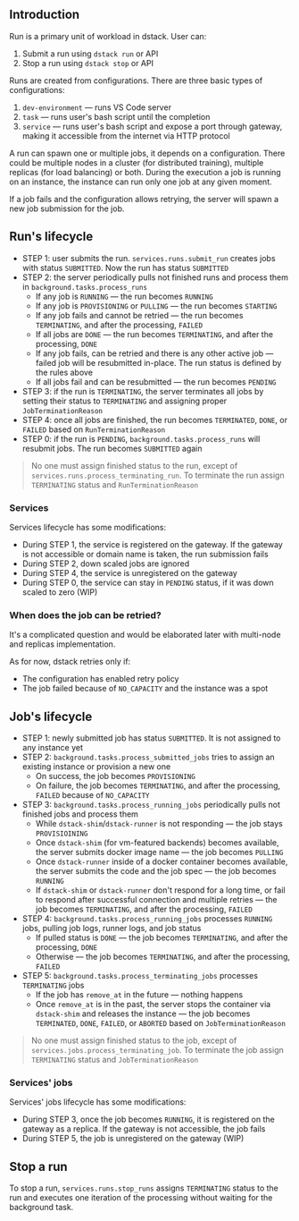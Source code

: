 ## Introduction

Run is a primary unit of workload in dstack. User can:
1. Submit a run using `dstack run` or API
2. Stop a run using `dstack stop` or API

Runs are created from configurations. There are three basic types of configurations:
1. `dev-environment` — runs VS Code server
2. `task` — runs user's bash script until the completion
3. `service` — runs user's bash script and expose a port through gateway, making it accessible from the internet via HTTP protocol

A run can spawn one or multiple jobs, it depends on a configuration. There could be multiple nodes in a cluster (for distributed training), multiple replicas (for load balancing) or both. During the execution a job is running on an instance, the instance can run only one job at any given moment.

If a job fails and the configuration allows retrying, the server will spawn a new job submission for the job.

## Run's lifecycle

- STEP 1: user submits the run. `services.runs.submit_run` creates jobs with status `SUBMITTED`. Now the run has status `SUBMITTED`
- STEP 2: the server periodically pulls not finished runs and process them in `background.tasks.process_runs`
	- If any job is `RUNNING` — the run becomes `RUNNING`
	- If any job is `PROVISIONING` or `PULLING` — the run becomes `STARTING`
	- If any job fails and cannot be retried — the run becomes `TERMINATING`, and after the processing, `FAILED`
	- If all jobs are `DONE` — the run becomes `TERMINATING`, and after the processing, `DONE`
	- If any job fails, can be retried and there is any other active job — failed job will be resubmitted in-place. The run status is defined by the rules above
	- If all jobs fail and can be resubmitted — the run becomes `PENDING`
- STEP 3: if the run is `TERMINATING`, the server terminates all jobs by setting their status to `TERMINATING` and assigning proper `JobTerminationReason`
- STEP 4: once all jobs are finished, the run becomes `TERMINATED`, `DONE`, or `FAILED` based on `RunTerminationReason`
- STEP 0: if the run is `PENDING`, `background.tasks.process_runs` will resubmit jobs. The run becomes `SUBMITTED` again

> No one must assign finished status to the run, except of `services.runs.process_terminating_run`. To terminate the run assign `TERMINATING` status and `RunTerminationReason`

### Services
Services lifecycle has some modifications:
- During STEP 1, the service is registered on the gateway. If the gateway is not accessible or domain name is taken, the run submission fails
- During STEP 2, down scaled jobs are ignored
- During STEP 4, the service is unregistered on the gateway
- During STEP 0, the service can stay in `PENDING` status, if it was down scaled to zero (WIP)

### When does the job can be retried?
It's a complicated question and would be elaborated later with multi-node and replicas implementation.

As for now, dstack retries only if:
- The configuration has enabled retry policy
- The job failed because of `NO_CAPACITY` and the instance was a spot

## Job's lifecycle

- STEP 1: newly submitted job has status `SUBMITTED`. It is not assigned to any instance yet
- STEP 2: `background.tasks.process_submitted_jobs` tries to assign an existing instance or provision a new one
	- On success, the job becomes `PROVISIONING`
	- On failure, the job becomes `TERMINATING`, and after the processing, `FAILED` because of `NO_CAPACITY`
- STEP 3: `background.tasks.process_running_jobs` periodically pulls not finished jobs and process them
	- While `dstack-shim`/`dstack-runner` is not responding — the job stays `PROVISIOINING`
	- Once `dstack-shim` (for vm-featured backends) becomes available, the server submits docker image name — the job becomes `PULLING`
	- Once `dstack-runner` inside of a docker container becomes available, the server submits the code and the job spec — the job becomes `RUNNING`
	- If `dstack-shim` or `dstack-runner` don't respond for a long time, or fail to respond after successful connection and multiple retries — the job becomes `TERMINATING`, and after the processing, `FAILED`
- STEP 4: `background.tasks.process_running_jobs` processes `RUNNING` jobs, pulling job logs, runner logs, and job status
	- If pulled status is `DONE` — the job becomes `TERMINATING`, and after the processing, `DONE`
	- Otherwise — the job becomes `TERMINATING`, and after the processing, `FAILED`
- STEP 5: `background.tasks.process_terminating_jobs` processes `TERMINATING` jobs
	- If the job has `remove_at` in the future — nothing happens
	- Once `remove_at` is in the past, the server stops the container via `dstack-shim` and releases the instance — the job becomes `TERMINATED`, `DONE`, `FAILED`, or `ABORTED` based on `JobTerminationReason`

> No one must assign finished status to the job, except of `services.jobs.process_terminating_job`. To terminate the job assign `TERMINATING` status and `JobTerminationReason`

### Services' jobs
Services' jobs lifecycle has some modifications:
- During STEP 3, once the job becomes `RUNNING`, it is registered on the gateway as a replica. If the gateway is not accessible, the job fails
- During STEP 5, the job is unregistered on the gateway (WIP)

## Stop a run
To stop a run, `services.runs.stop_runs` assigns `TERMINATING` status to the run and executes one iteration of the processing without waiting for the background task.